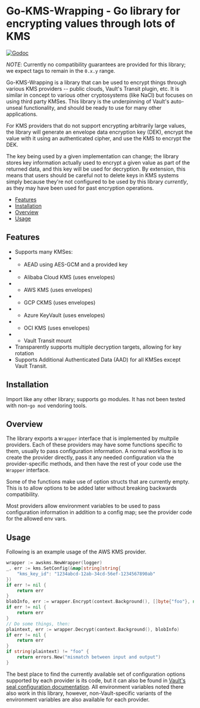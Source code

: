 # Go-KMS-Wrapping - Go library for encrypting values through lots of KMS

[![Godoc](https://godoc.org/github.com/hashicorp/go-kms-wrapping?status.svg)](https://godoc.org/github.com/hashicorp/go-kms-wrapping)

*NOTE*: Currently no compatibility guarantees are provided for this library; we expect tags to remain in the `0.x.y` range.

Go-KMS-Wrapping is a library that can be used to encrypt things through various KMS providers -- public clouds, Vault's Transit plugin, etc. It is similar in concept to various other cryptosystems (like NaCl) but focuses on using third party KMSes. This library is the underpinning of Vault's auto-unseal functionality, and should be ready to use for many other applications.

For KMS providers that do not support encrypting arbitrarily large values, the library will generate an envelope data encryption key (DEK), encrypt the value with it using an authenticated cipher, and use the KMS to encrypt the DEK.

The key being used by a given implementation can change; the library stores key information actually used to encrypt a given value as part of the returned data, and this key will be used for decryption. By extension, this means that users should be careful not to delete keys in KMS systems simply because they're not configured to be used by this library _currently_, as they may have been used for past encryption operations.

<!-- START doctoc generated TOC please keep comment here to allow auto update -->
<!-- DON'T EDIT THIS SECTION, INSTEAD RE-RUN doctoc TO UPDATE -->


- [Features](#features)
- [Installation](#installation)
- [Overview](#overview)
- [Usage](#usage)

<!-- END doctoc generated TOC please keep comment here to allow auto update -->

## Features

  * Supports many KMSes:
  * * AEAD using AES-GCM and a provided key
  * * Alibaba Cloud KMS (uses envelopes)
  * * AWS KMS (uses envelopes)
  * * GCP CKMS (uses envelopes)
  * * Azure KeyVault (uses envelopes)
  * * OCI KMS (uses envelopes)
  * * Vault Transit mount
  * Transparently supports multiple decryption targets, allowing for key rotation
  * Supports Additional Authenticated Data (AAD) for all KMSes except Vault Transit.

## Installation

Import like any other library; supports go modules. It has not been tested with non-`go mod` vendoring tools.

## Overview

The library exports a `Wrapper` interface that is implemented by multpile providers. Each of these providers may have some functions specific to them, usually to pass configuration information. A normal workflow is to create the provider directly, pass it any needed configuration via the provider-specific methods, and then have the rest of your code use the `Wrapper` interface.

Some of the functions make use of option structs that are currently empty. This is to allow options to be added later without breaking backwards compatibility.

Most providers allow environment variables to be used to pass configuration information in addition to a config map; see the provider code for the allowed env vars.

## Usage

Following is an example usage of the AWS KMS provider. 

```go
wrapper := awskms.NewWrapper(logger)
_, err := kms.SetConfig(&map[string]string{
    "kms_key_id": "1234abcd-12ab-34cd-56ef-1234567890ab"
})
if err != nil {
    return err
}
blobInfo, err := wrapper.Encrypt(context.Background(), []byte{"foo"}, nil)
if err != nil {
    return err
}
// Do some things, then:
plaintext, err := wrapper.Decrypt(context.Background(), blobInfo)
if err != nil {
    return err
}
if string(plaintext) != "foo" {
    return errors.New("mismatch between input and output")
}
```

The best place to find the currently available set of configuration options supported by each provider is its code, but it can also be found in [Vault's seal configuration documentation](https://www.vaultproject.io/docs/configuration/seal/index.html). All environment variables noted there also work in this library, however, non-Vault-specific variants of the environment variables are also available for each provider.